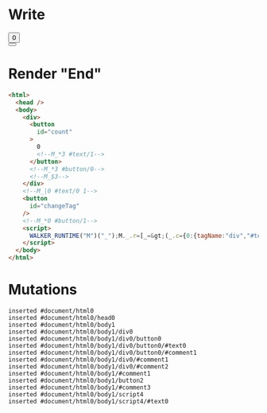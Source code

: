 # Write
  <div><button id=count>0<!--M_*3 #text/1--></button><!--M_*3 #button/0--><!--M_$3--></div><!--M_|0 #text/0 1--><button id=changeTag></button><!--M_*0 #button/1--><script>WALKER_RUNTIME("M")("_");M._.r=[_=>(_.c={0:{tagName:"div","#text/0!":_.a={},"#text/0(":"div"},1:_.a,2:{"#childScope/0":_.b={count:0}},3:_.b}),3,"__tests__/tags/counter.marko_0_count",0,"__tests__/template.marko_0_tagName",0];M._.w()</script>


# Render "End"
```html
<html>
  <head />
  <body>
    <div>
      <button
        id="count"
      >
        0
        <!--M_*3 #text/1-->
      </button>
      <!--M_*3 #button/0-->
      <!--M_$3-->
    </div>
    <!--M_|0 #text/0 1-->
    <button
      id="changeTag"
    />
    <!--M_*0 #button/1-->
    <script>
      WALKER_RUNTIME("M")("_");M._.r=[_=&gt;(_.c={0:{tagName:"div","#text/0!":_.a={},"#text/0(":"div"},1:_.a,2:{"#childScope/0":_.b={count:0}},3:_.b}),3,"__tests__/tags/counter.marko_0_count",0,"__tests__/template.marko_0_tagName",0];M._.w()
    </script>
  </body>
</html>
```

# Mutations
```
inserted #document/html0
inserted #document/html0/head0
inserted #document/html0/body1
inserted #document/html0/body1/div0
inserted #document/html0/body1/div0/button0
inserted #document/html0/body1/div0/button0/#text0
inserted #document/html0/body1/div0/button0/#comment1
inserted #document/html0/body1/div0/#comment1
inserted #document/html0/body1/div0/#comment2
inserted #document/html0/body1/#comment1
inserted #document/html0/body1/button2
inserted #document/html0/body1/#comment3
inserted #document/html0/body1/script4
inserted #document/html0/body1/script4/#text0
```